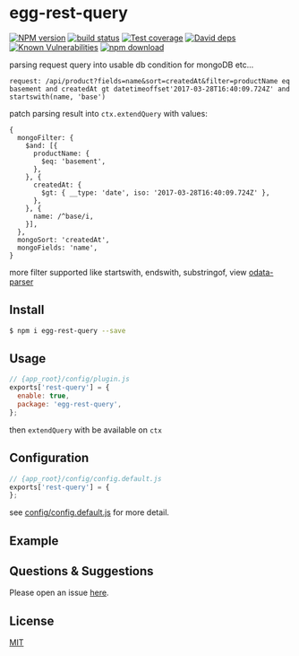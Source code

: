 # egg-rest-query

[![NPM version][npm-image]][npm-url]
[![build status][travis-image]][travis-url]
[![Test coverage][codecov-image]][codecov-url]
[![David deps][david-image]][david-url]
[![Known Vulnerabilities][snyk-image]][snyk-url]
[![npm download][download-image]][download-url]

[npm-image]: https://img.shields.io/npm/v/egg-rest-query.svg?style=flat-square
[npm-url]: https://npmjs.org/package/egg-rest-query
[travis-image]: https://img.shields.io/travis/eggjs/egg-rest-query.svg?style=flat-square
[travis-url]: https://travis-ci.org/eggjs/egg-rest-query
[codecov-image]: https://img.shields.io/codecov/c/github/eggjs/egg-rest-query.svg?style=flat-square
[codecov-url]: https://codecov.io/github/eggjs/egg-rest-query?branch=master
[david-image]: https://img.shields.io/david/eggjs/egg-rest-query.svg?style=flat-square
[david-url]: https://david-dm.org/eggjs/egg-rest-query
[snyk-image]: https://snyk.io/test/npm/egg-rest-query/badge.svg?style=flat-square
[snyk-url]: https://snyk.io/test/npm/egg-rest-query
[download-image]: https://img.shields.io/npm/dm/egg-rest-query.svg?style=flat-square
[download-url]: https://npmjs.org/package/egg-rest-query

parsing request query into usable db condition for mongoDB etc...

```
request: /api/product?fields=name&sort=createdAt&filter=productName eq basement and createdAt gt datetimeoffset'2017-03-28T16:40:09.724Z' and startswith(name, 'base')
```

patch parsing result into `ctx.extendQuery` with values:

```
{
  mongoFilter: {
    $and: [{
      productName: {
        $eq: 'basement',
      },
    }, {
      createdAt: {
        $gt: { __type: 'date', iso: '2017-03-28T16:40:09.724Z' },
      },
    }, {
      name: /^base/i,
    }],
  },
  mongoSort: 'createdAt',
  mongoFields: 'name',
}
```

more filter supported like startswith, endswith, substringof, view [odata-parser](https://github.com/auth0/node-odata-parser/blob/master/test/parser.specs.js)

## Install

```bash
$ npm i egg-rest-query --save
```

## Usage

```js
// {app_root}/config/plugin.js
exports['rest-query'] = {
  enable: true,
  package: 'egg-rest-query',
};
```

then `extendQuery` with be available on `ctx`

## Configuration

```js
// {app_root}/config/config.default.js
exports['rest-query'] = {
};
```

see [config/config.default.js](config/config.default.js) for more detail.

## Example

<!-- example here -->

## Questions & Suggestions

Please open an issue [here](https://github.com/eggjs/egg/issues).

## License

[MIT](LICENSE)
